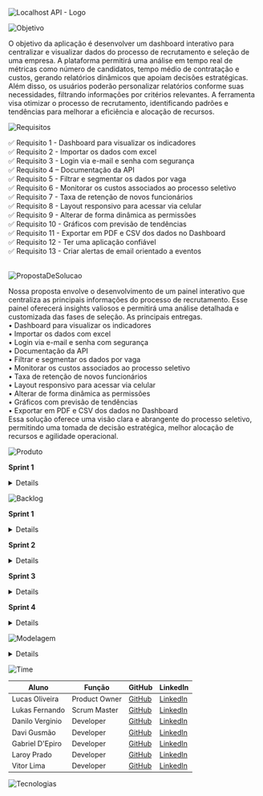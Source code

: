 ![Localhost API - Logo](https://github.com/user-attachments/assets/5d04e4d3-64c1-4890-b756-604a49fe3311)


![Objetivo](https://github.com/user-attachments/assets/c4fca693-63f8-4329-a0e8-4b103d9ab544)

O objetivo da aplicação é desenvolver um dashboard interativo para centralizar e visualizar dados do processo de recrutamento e seleção de uma empresa. A plataforma permitirá uma análise em tempo real de métricas como número de candidatos, tempo médio de contratação e custos, gerando relatórios dinâmicos que apoiam decisões estratégicas. Além disso, os usuários poderão personalizar relatórios conforme suas necessidades, filtrando informações por critérios relevantes. A ferramenta visa otimizar o processo de recrutamento, identificando padrões e tendências para melhorar a eficiência e alocação de recursos.

<div id="requisitos">
    <img src="https://github.com/user-attachments/assets/7c923995-da65-4006-b748-71be1a5f5b51" alt="Requisitos">
</div>

✅ Requisito 1 - Dashboard para visualizar os indicadores </br>
✅ Requisito 2 - Importar os dados com excel </br>
✅ Requisito 3 - Login via e-mail e senha com segurança </br>
✅ Requisito 4 – Documentação da API </br>
✅ Requisito 5 - Filtrar e segmentar os dados por vaga </br>
✅ Requisito 6 - Monitorar os custos associados ao processo seletivo </br>
✅ Requisito 7 - Taxa de retenção de novos funcionários </br>
✅ Requisito 8 - Layout responsivo para acessar via celular </br>
✅ Requisito 9 - Alterar de forma dinâmica as permissões </br>
✅ Requisito 10 - Gráficos com previsão de tendências </br>
✅ Requisito 11 - Exportar em PDF e CSV dos dados no Dashboard </br>
✅ Requisito 12 - Ter uma aplicação confiável </br>
✅ Requisito 13 - Criar alertas de email orientado a eventos </br>
</br>

![PropostaDeSolucao](https://github.com/user-attachments/assets/5dc4a1e7-4e19-429a-91ce-7b824780c50f)

Nossa proposta envolve o desenvolvimento de um painel interativo que centraliza as principais informações do processo de recrutamento. Esse painel oferecerá insights valiosos e permitirá uma análise detalhada e customizada das fases de seleção. As principais entregas. <br/>
    •  Dashboard para visualizar os indicadores <br/>
    •  Importar os dados com excel <br/>
    •  Login via e-mail e senha com segurança <br/>
    •  Documentação da API <br/>
    •  Filtrar e segmentar os dados por vaga <br/>
    •  Monitorar os custos associados ao processo seletivo <br/>
    •  Taxa de retenção de novos funcionários <br/>
    •  Layout responsivo para acessar via celular <br/>
    •  Alterar de forma dinâmica as permissões <br/>
    •  Gráficos com previsão de tendências <br/>
    •  Exportar em PDF e CSV dos dados no Dashboard <br/>
Essa solução oferece uma visão clara e abrangente do processo seletivo, permitindo uma tomada de decisão estratégica, melhor alocação de recursos e agilidade operacional.

![Produto](https://github.com/user-attachments/assets/350e2bd9-b395-4581-a352-d723fa62e332)

**Sprint 1**
<details>
  
[Screencast from 2024-09-29 22-07-52.webm](https://github.com/user-attachments/assets/030b4637-d812-46d1-9c0b-a8343941f8b8)

</details>


![Backlog](https://github.com/user-attachments/assets/94656158-8e74-4cf6-a2fc-fd1e2f8a6808)

**Sprint 1**
<details>

| Prioridade | História                                                                                          | Requisitos                |
|------------|---------------------------------------------------------------------------------------------------|---------------------------|
| 1          | Como usuário de RH, para acessar o dashboard e visualizar pelo menos 3 indicadores                | [Requisito 1](#requisitos) |
| 2          | Funcionalidade de import dos dados via excel                                                      | [Requisito 2](#requisitos) |
| 3          | Como usuário de RH quero acessar a plataforma via login de e-mail e senha                         | [Requisito 3](#requisitos) |

</details>

**Sprint 2**
<details>

| Prioridade | História                                                                                          | Requisitos                |
|------------|---------------------------------------------------------------------------------------------------|---------------------------|
| 1          | Como usuário de RH, quero filtrar e segmentar todos os dados por tipo de vaga, na tela de dashboard  | [Requisito 5](#requisitos) |
| 2          | Preciso monitorar os custos associados ao processo seletivo                                          | [Requisito 6](#requisitos) |
| 3          | No dashboard quero visualizar um card com a taxa de retenção de novos funcionários                   | [Requisito 7](#requisitos) |
| 4          | Quero ter uma aplicação estável e confiável (DevOps)                                                 | [Requisito 12](#requisitos) |
| 5          | Como usuário quero ter um layout responsivo para acessar via celular nas reuniões                    | [Requisito 8](#requisitos) |

</details>

**Sprint 3**
<details>

| Prioridade | História                                                                                          | Requisitos                |
|------------|---------------------------------------------------------------------------------------------------|---------------------------|
| 1          | Quero analisar pelo menos duas tendências e padrões no processo de seleção, e conseguir filtrar por cargo | [Requisito 10](#requisitos) |
| 2          | Precisa melhorar o import dos dados validando a integridade dos mesmos                           | [Requisito 2](#requisitos) |
| 3          | Quero ter uma aplicação estável e confiável (DevOps)                                             | [Requisito 12](#requisitos) |
| 4          | Como usuário de RH, preciso liberar o acesso de acordo com o cargo e poder alterar a forma dinâmica as permissões | [Requisito 9](#requisitos) |


</details>

**Sprint 4**
<details>

| Prioridade | História                                                                                          | Requisitos                |
|------------|---------------------------------------------------------------------------------------------------|---------------------------|
| 1          | Como usuário de RH, quero criar alertas de email de acordo com determinado evento                 | [Requisito 13](#requisitos) |
| 2          | Quero ter a opção de exportar em PDF e CSV dos dados no Dashboard                                 | [Requisito 11](#requisitos) |
| 3          | Como usuário preciso ter uma senha segura                                                        | [Requisito 3](#requisitos) |


</details>


![Modelagem](https://github.com/user-attachments/assets/b74c1529-06d5-449f-a6d0-b7909d026f00)

<details>

![MER](https://github.com/Localhost-305/localhost-database/blob/main/MER/MER.png)

</details>


![Time](https://github.com/user-attachments/assets/a3fa4a08-00aa-4f95-9947-5e6453eade2a)

| Aluno             | Função       | GitHub       | LinkedIn       |
|-------------------|--------------|--------------|-----------------|
| Lucas Oliveira    | Product Owner| [GitHub](https://github.com/LucasOliveira321) | [LinkedIn](https://www.linkedin.com/in/lucas-augusto-oliveira/)                                                                           |
| Lukas Fernando    | Scrum Master | [GitHub](https://github.com/LukasFernando)    | [LinkedIn](#)                                                                                                                             |
| Danilo Verginio   | Developer    | [GitHub](https://github.com/Daniloel)         | [LinkedIn](https://www.linkedin.com/in/daniloverginio)                                                                                    |
| Davi Gusmão       | Developer    | [GitHub](https://github.com/Davign10)         | [LinkedIn](https://br.linkedin.com/in/dgusm%C3%A3o)                                                                                       |
| Gabriel D'Epiro   | Developer    | [GitHub](https://github.com/GabrielDepiro)    | [LinkedIn](https://www.linkedin.com/in/gabriel-depiro/)                                                                                   |
| Laroy Prado       | Developer    | [GitHub](https://github.com/laroyprado)       | [LinkedIn](https://br.linkedin.com/in/laroyprado)                                                                                         |
| Vitor Lima        | Developer    | [GitHub](https://github.com/VilRL)            | [LinkedIn](https://www.linkedin.com/in/vitor-lima-dev?utm_source=share&utm_campaign=share_via&utm_content=profile&utm_medium=android_app) |


![Tecnologias](https://github.com/user-attachments/assets/74af18c3-3b53-48cd-b0eb-c0141b473b91)

